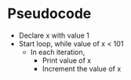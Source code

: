# Pseudocode

- Declare x with value 1
- Start loop, while value of x < 101
  - In each iteration,
    - Print value of x
    - Increment the value of x
